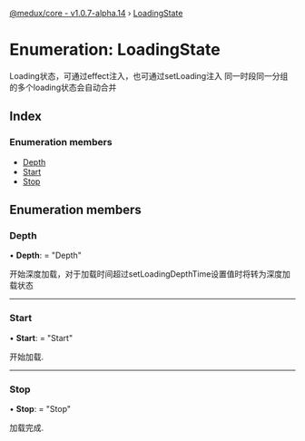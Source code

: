 [@medux/core - v1.0.7-alpha.14](../README.md) › [LoadingState](loadingstate.md)

# Enumeration: LoadingState

Loading状态，可通过effect注入，也可通过setLoading注入
同一时段同一分组的多个loading状态会自动合并

## Index

### Enumeration members

* [Depth](loadingstate.md#depth)
* [Start](loadingstate.md#start)
* [Stop](loadingstate.md#stop)

## Enumeration members

###  Depth

• **Depth**: = "Depth"

开始深度加载，对于加载时间超过setLoadingDepthTime设置值时将转为深度加载状态

___

###  Start

• **Start**: = "Start"

开始加载.

___

###  Stop

• **Stop**: = "Stop"

加载完成.
